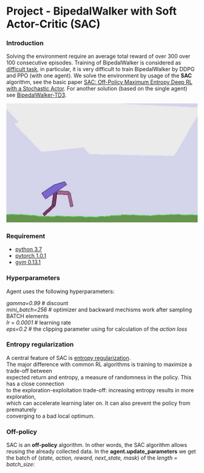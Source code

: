 # Project - BipedalWalker with Soft Actor-Critic (SAC)


### Introduction

Solving the environment require an average total reward of over 300 over 100 consecutive episodes.
Training of BipedalWalker is considered as [difficult task](https://ctmakro.github.io/site/on_learning/rl/bipedal.html), in particular, it is very difficult to train BipedalWalker by DDPG and PPO (with one agent). We solve the environment 
by usage of the __SAC__ algorithm, see the basic paper [SAC: Off-Policy Maximum Entropy Deep RL with a Stochastic Actor](https://arxiv.org/abs/1801.01290/). For another solution (based on the single agent) see 
[BipedalWalker-TD3](https://github.com/Rafael1s/Deep-Reinforcement-Learning-Algorithms/tree/master/BipedalWalker-TwinDelayed-DDPG%20(TD3)). 

![](images/bwalker_sac_08.png)

### Requirement

* [python 3.7](https://www.python.org) 
* [pytorch 1.0.1](https://pytorch.org/)
* [gym 0.13.1](https://github.com/openai/gym)
     
     
### Hyperparameters

Agent uses the following hyperparameters:

_gamma=0.99_ # discount    
_mini_batch=256_ # optimizer and backward mechisms work after sampling BATCH elements   
_lr = 0.0001_ # learning rate    
_eps=0.2_ # the clipping parameter using for calculation of the _action loss_   

### Entropy regularization

A central feature of SAC is [entropy regularization](https://spinningup.openai.com/en/latest/algorithms/sac.html).   
The major difference with common RL algorithms is training to maximize a trade-off between    
expected return and entropy, a measure of randomness in the policy. This has a close connection    
to the exploration-exploitation trade-off: increasing entropy results in more exploration,  
which can accelerate learning later on. It can also prevent the policy from prematurely    
converging to a bad local optimum.


### Off-policy

SAC is an **off-policy** algorithm. In other words, the SAC algorithm allows reusing the already collected data.
In the **agent.update_parameters** we get the batch of (_state, action, reward,  next_state, mask_)  of the _length = batch_size_:  









